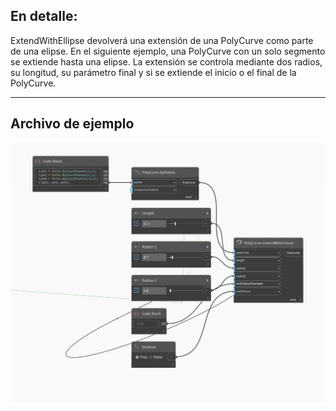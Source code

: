 ## En detalle:
ExtendWithEllipse devolverá una extensión de una PolyCurve como parte de una elipse. En el siguiente ejemplo, una PolyCurve con un solo segmento se extiende hasta una elipse. La extensión se controla mediante dos radios, su longitud, su parámetro final y si se extiende el inicio o el final de la PolyCurve.
___
## Archivo de ejemplo

![ExtendWithEllipse](./Autodesk.DesignScript.Geometry.PolyCurve.ExtendWithEllipse_img.jpg)

